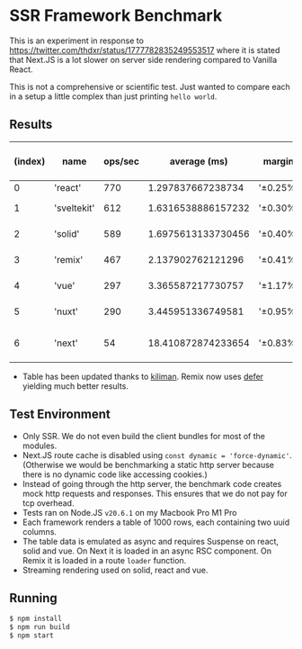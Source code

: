 # SSR Framework Benchmark

This is an experiment in response to https://twitter.com/thdxr/status/1777782835249553517 where it is stated that Next.JS is a lot slower on server side rendering compared to Vanilla React.

This is not a comprehensive or scientific test. Just wanted to compare each in a setup a little complex than just printing `hello world`.

## Results

| (index) | name        | ops/sec | average (ms)       | margin   | samples | relative to react |
| ------- | ----------- | ------- | ------------------ | -------- | ------- | ----------------- |
| 0       | 'react'     | 770     | 1.297837667238734  | '±0.25%' | 7706    |                   |
| 1       | 'sveltekit' | 612     | 1.6316538886157232 | '±0.30%' | 6129    | '1.26 x slower'   |
| 2       | 'solid'     | 589     | 1.6975613133730456 | '±0.40%' | 5891    | '1.31 x slower'   |
| 3       | 'remix'     | 467     | 2.137902762121296  | '±0.41%' | 4678    | '1.65 x slower'   |
| 4       | 'vue'       | 297     | 3.365587217730757  | '±1.17%' | 2972    | '2.59 x slower'   |
| 5       | 'nuxt'      | 290     | 3.445951336749581  | '±0.95%' | 2902    | '2.66 x slower'   |
| 6       | 'next'      | 54      | 18.410872874233654 | '±0.83%' | 544     | '14.26 x slower'  |

- Table has been updated thanks to [kiliman](https://github.com/kiliman). Remix now uses [defer](https://remix.run/docs/en/main/utils/defer) yielding much better results.

## Test Environment

- Only SSR. We do not even build the client bundles for most of the modules.
- Next.JS route cache is disabled using `const dynamic = 'force-dynamic'`. (Otherwise we would be benchmarking a static http server because there is no dynamic code like accessing cookies.)
- Instead of going through the http server, the benchmark code creates mock http requests and responses. This ensures that we do not pay for tcp overhead.
- Tests ran on Node.JS `v20.6.1` on my Macbook Pro M1 Pro
- Each framework renders a table of 1000 rows, each containing two uuid columns.
- The table data is emulated as async and requires Suspense on react, solid and vue. On Next it is loaded in an async RSC component. On Remix it is loaded in a route `loader` function.
- Streaming rendering used on solid, react and vue.

## Running

```sh
$ npm install
$ npm run build
$ npm start
```
